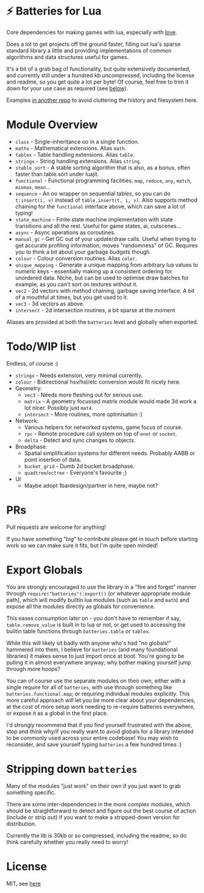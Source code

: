 # ⚡ Batteries for Lua

Core dependencies for making games with lua, especially with [love](https://love2d.org).

Does a lot to get projects off the ground faster, filling out lua's sparse standard library a little and providing implementations of common algorithms and data structures useful for games.

It's a bit of a grab bag of functionality, but quite extensively documented, and currently still under a hundred kb uncompressed, including the license and readme, so you get quite a lot per byte! Of course, feel free to trim it down for your use case as required (see [below](#stripping-down-batteries)).

Examples [in another repo](https://github.com/1bardesign/batteries-examples) to avoid cluttering the history and filesystem here.

# Module Overview

- `class` - Single-inheritance oo in a single function.
- `mathx` - Mathematical extensions. Alias `math`.
- `tablex` - Table handling extensions. Alias `table`.
- `stringx` - String handling extensions. Alias `string`.
- `stable_sort` - A stable sorting algorithm that is also, as a bonus, often faster than table.sort under luajit.
- `functional` - Functional programming facilities. `map`, `reduce`, `any`, `match`, `minmax`, `mean`...
- `sequence` - An oo wrapper on sequential tables, so you can do `t:insert(i, v)` instead of `table.insert(t, i, v)`. Also supports method chaining for the `functional` interface above, which can save a lot of typing!
- `state_machine` - Finite state machine implementation with state transitions and all the rest. Useful for game states, ai, cutscenes...
- `async` - Async operations as coroutines.
- `manual_gc` - Get GC out of your update/draw calls. Useful when trying to get accurate profiling information; moves "randomness" of GC. Requires you to think a bit about your garbage budgets though.
- `colour` - Colour conversion routines. Alias `color`.
- `unique_mapping` - Generate a unique mapping from arbitrary lua values to numeric keys - essentially making up a consistent ordering for unordered data. Niche, but can be used to optimise draw batches for example, as you can't sort on textures without it.
- `vec2` - 2d vectors with method chaining, garbage saving interface. A bit of a mouthful at times, but you get used to it.
- `vec3` - 3d vectors as above.
- `intersect` - 2d intersection routines, a bit sparse at the moment

Aliases are provided at both the `batteries` level and globally when exported.

# Todo/WIP list

Endless, of course :)

- `stringx` - Needs extension, very minimal currently.
- `colour` - Bidirectional hsv/hsl/etc conversion would fit nicely here.
- Geometry:
	- `vec3` - Needs more fleshing out for serious use.
	- `matrix` - A geometry focussed matrix module would made 3d work a lot nicer. Possibly just `mat4`.
	- `intersect` - More routines, more optimisation :)
- Network:
	- Various helpers for networked systems, game focus of course.
	- `rpc` - Remote procedure call system on top of `enet` or `socket`.
	- `delta` - Detect and sync changes to objects.
- Broadphase:
	- Spatial simplification systems for different needs. Probably AABB or point insertion of data.
	- `bucket_grid` - Dumb 2d bucket broadphase.
	- `quadtree`/`octree` - Everyone's favourite ;)
- UI
	- Maybe adopt 1bardesign/partner in here, maybe not?

# PRs

Pull requests are welcome for anything!

If you have something "big" to contribute please get in touch before starting work so we can make sure it fits, but I'm quite open minded!

# Export Globals

You are strongly encouraged to use the library in a "fire and forget" manner through `require("batteries"):export()` (or whatever appropriate module path), which will modify builtin lua modules (such as `table` and `math`) and expose all the modules directly as globals for convenience.

This eases consumption later on - you don't have to remember if say, `table.remove_value` is built in to lua or not, or get used to accessing the builtin table functions through `batteries.table` or `tablex`.

While this will likely sit badly with anyone who's had "no globals!" hammered into them, I believe for `batteries` (and many foundational libraries) it makes sense to just import once at boot. You're going to be pulling it in almost everywhere anyway; why bother making yourself jump through more hoops?

You can of course use the separate modules on their own, either with a single require for all of `batteries`, with use through something like `batteries.functional.map`; or requiring individual modules explicitly. This more careful approach _will_ let you be more clear about your dependencies, at the cost of more setup work needing to re-require batteries everywhere, or expose it as a global in the first place.

I'd strongly recommend that if you find yourself frustrated with the above, stop and think why/if you really want to avoid globals for a library intended to be commonly used across your entire codebase! You may wish to reconsider, and save yourself typing `batteries` a few hundred times :)

# Stripping down `batteries`

Many of the modules "just work" on their own if you just want to grab something specific.

There are some inter-dependencies in the more complex modules, which should be straightforward to detect and figure out the best course of action (include or strip out) if you want to make a stripped-down version for distribution.

Currently the lib is 30kb or so compressed, including the readme, so do think carefully whether you really need to worry!

# License

MIT, see [here](license.txt)
